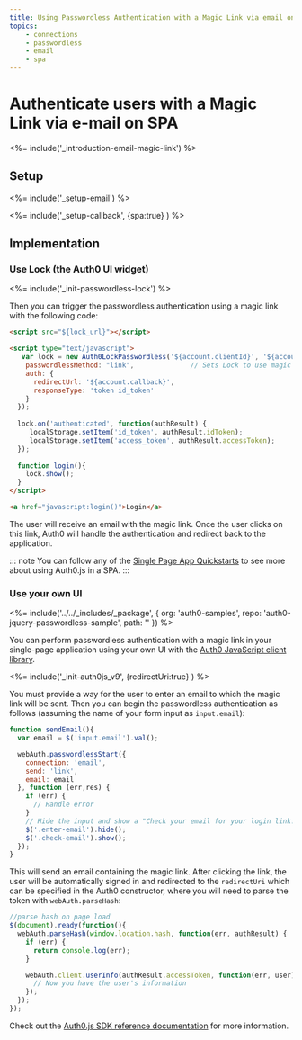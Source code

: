 ```yaml
---
title: Using Passwordless Authentication with a Magic Link via email on SPA
topics:
    - connections
    - passwordless
    - email
    - spa
---
```

# Authenticate users with a Magic Link via e-mail on SPA

<%= include('_introduction-email-magic-link') %>

## Setup

<%= include('_setup-email') %>

<%= include('_setup-callback', {spa:true} ) %>

## Implementation

### Use Lock (the Auth0 UI widget)

<%= include('_init-passwordless-lock') %>

Then you can trigger the passwordless authentication using a magic link with the following code:

```html
<script src="${lock_url}"></script>

<script type="text/javascript">
   var lock = new Auth0LockPasswordless('${account.clientId}', '${account.namespace}', {
    passwordlessMethod: "link",              // Sets Lock to use magic link
    auth: {
      redirectUrl: '${account.callback}',
      responseType: 'token id_token'
    }
  });
  
  lock.on('authenticated', function(authResult) {
     localStorage.setItem('id_token', authResult.idToken);
     localStorage.setItem('access_token', authResult.accessToken);
  });
  
  function login(){
    lock.show();
  }
</script>

<a href="javascript:login()">Login</a>
```

The user will receive an email with the magic link. Once the user clicks on this link, Auth0 will handle the authentication and redirect back to the application.

::: note
You can follow any of the [Single Page App Quickstarts](/quickstart/spa) to see more about using Auth0.js in a SPA.
:::

### Use your own UI

<%= include('../../_includes/_package', {
  org: 'auth0-samples',
  repo: 'auth0-jquery-passwordless-sample',
  path: ''
}) %>

You can perform passwordless authentication with a magic link in your single-page application using your own UI with the [Auth0 JavaScript client library](/libraries/auth0js).

<%= include('_init-auth0js_v9', {redirectUri:true} ) %>

You must provide a way for the user to enter an email to which the magic link will be sent. Then you can begin the passwordless authentication as follows (assuming the name of your form input as `input.email`):

```js
function sendEmail(){
  var email = $('input.email').val();

  webAuth.passwordlessStart({
    connection: 'email',
    send: 'link',
    email: email
  }, function (err,res) {
    if (err) {
      // Handle error
    }
    // Hide the input and show a "Check your email for your login link!" screen
    $('.enter-email').hide();
    $('.check-email').show();
  });
}
```

This will send an email containing the magic link. After clicking the link, the user will be automatically signed in and redirected to the `redirectUri` which can be specified in the Auth0 constructor, where you will need to parse the token with `webAuth.parseHash`:

```js
//parse hash on page load
$(document).ready(function(){
  webAuth.parseHash(window.location.hash, function(err, authResult) {
    if (err) {
      return console.log(err);
    }

    webAuth.client.userInfo(authResult.accessToken, function(err, user) {
      // Now you have the user's information
    });
  });
});
```

Check out the [Auth0.js SDK reference documentation](/libraries/auth0js) for more information.
